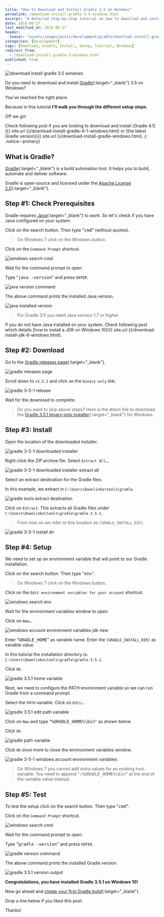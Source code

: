 ```yaml
---
title: "How to Download and Install Gradle 3.5 on Windows"
permalink: /download-install-gradle-3-5-windows.html
excerpt: "A detailed step-by-step tutorial on how to download and install Gradle 3.5.1 on Windows 10."
date: 2018-06-17
last_modified_at: 2018-06-17
header:
  teaser: "assets/images/posts/development/gradle/download-install-gradle-3-5-windows.png"
categories: [Development]
tags: [Download, Gradle, Install, Setup, Tutorial, Windows]
redirect_from:
  - /download-install-gradle-3-windows.html
published: true
---
```


<img src="{{ site.url }}/assets/images/posts/development/gradle/download-install-gradle-3-5-windows.png" alt="download install gradle 3.5 windows" class="align-right title-image">

Do you need to download and install [Gradle](https://gradle.org/){:target="_blank"} 3.5 on Windows?

You’ve reached the right place.

Because in this tutorial **I'll walk you through the different setup steps**.

Off we go!

Check following post if you are looking to download and install [Gradle 4.1]({{ site.url }}/download-install-gradle-4-1-windows.html) or [the latest Gradle version]({{ site.url }}/download-install-gradle-windows.html).
{: .notice--primary}

## What is Gradle?

[Gradle](https://en.wikipedia.org/wiki/Gradle){:target="_blank"} is a build automation tool. It helps you to build, automate and deliver software.

Gradle is open-source and licensed under the [Apache License 2.0](https://github.com/gradle/gradle/blob/master/LICENSE){:target="_blank"}.

## Step #1: Check Prerequisites

Gradle requires [Java](http://www.oracle.com/technetwork/java/javase/downloads/index.html){:target="_blank"} to work. So let's check if you have Java configured on your system.

Click on the search button. Then type "<kbd>cmd</kbd>" (without quotes).

> On Windows 7 click on the Windows button.

Click on the `Command Prompt` shortcut.

<img src="{{ site.url }}/assets/images/posts/development/windows-search-cmd.png" alt="windows search cmd">

Wait for the command prompt to open.

Type "<kbd>java -version</kbd>" and press `ENTER`.

<img src="{{ site.url }}/assets/images/posts/development/java-version-command.png" alt="java version command">

The above command prints the installed Java version.

<img src="{{ site.url }}/assets/images/posts/development/java-installed-version.png" alt="java installed version">

> For Gradle 3.5 you need Java version 1.7 or higher.

If you do not have Java installed on your system. Check following post which details [how to install a JDK on Windows 10]({{ site.url }}/download-install-jdk-8-windows.html).

## Step #2: Download

Go to the [Gradle releases page](https://gradle.org/releases/){:target="_blank"}.

<img src="{{ site.url }}/assets/images/posts/development/gradle/gradle-releases-page.png" alt="gradle releases page">

Scroll down to `v3.5.1` and click on the `binary-only` link.

<img src="{{ site.url }}/assets/images/posts/development/gradle/gradle-3-5-1-release.png" alt="gradle 3-5-1 release">

Wait for the download to complete.

> Do you want to skip above steps? Here is the direct link to download the [Gradle 3.5.1 binary-only installer](https://gradle.org/next-steps/?version=3.5.1&format=bin){:target="_blank"} for Windows.

## Step #3: Install

Open the location of the downloaded installer.

<img src="{{ site.url }}/assets/images/posts/development/gradle/gradle-3-5-1-downloaded-installer.png" alt="gradle 3-5-1 downloaded installer">

Right-click the ZIP archive file. Select `Extract All…`.

<img src="{{ site.url }}/assets/images/posts/development/gradle/gradle-3-5-1-downloaded-installer-extract-all.png" alt="gradle 3-5-1 downloaded installer extract all">

Select an extract destination for the Gradle files.

In this example, we extract in `C:\Users\Downlinko\tools\gradle`.

<img src="{{ site.url }}/assets/images/posts/development/gradle/gradle-extract-destination.png" alt="gradle tools extract destination">

Click on `Extract`. This extracts all Gradle files under `C:\Users\Downlinko\tools\gradle\gradle-3.5.1`.

> From now on we refer to this location as `[GRADLE_INSTALL_DIR]`.

<img src="{{ site.url }}/assets/images/posts/development/gradle/gradle-3-5-1-install-dir.png" alt="gradle 3-5-1 install dir">

## Step #4: Setup

We need to set up an environment variable that will point to our Gradle installation.

Click on the search button. Then type "<kbd>env</kbd>".

> On Windows 7 click on the Windows button.

Click on the `Edit environment variables for your account` shortcut.

<img src="{{ site.url }}/assets/images/posts/development/windows-search-env.png" alt="windows search env">

Wait for the environment variables window to open.

Click on `New…`.

<img src="{{ site.url }}/assets/images/posts/development/windows-account-environment-variables-jdk-new.png" alt="windows account environment variables jdk new">

Enter "<kbd>GRADLE_HOME</kbd>" as variable name. Enter the `[GRADLE_INSTALL_DIR]` as variable value.

In this tutorial the installation directory is: `C:\Users\Downlinko\tools\gradle\gradle-3.5.1`.

Click `OK`.

<img src="{{ site.url }}/assets/images/posts/development/gradle/gradle-3-5-1-home-variable.png" alt="gradle 3.5.1 home variable">

Next, we need to configure the PATH environment variable so we can run Gradle from a command prompt.

Select the `PATH` variable. Click on `Edit…`.

<img src="{{ site.url }}/assets/images/posts/development/gradle/gradle-3-5-1-edit-path-variable.png" alt="gradle 3.5.1 edit path variable">

Click on `New` and type "<kbd>%GRADLE_HOME%\bin</kbd>" as shown below.

Click `OK`.

<img src="{{ site.url }}/assets/images/posts/development/gradle/gradle-path-variable.png" alt="gradle path variable">

Click `OK` once more to close the environment variables window.

<img src="{{ site.url }}/assets/images/posts/development/gradle/gradle-3-5-1-windows-account-environment-variables.png" alt="gradle 3-5-1 windows account environment variables">

> On Windows 7 you cannot add extra values for an existing `Path` variable. You need to append "<kbd>;%GRADLE_HOME%\bin</kbd>" at the end of the variable value instead.

## Step #5: Test

To test the setup click on the search button. Then type "<kbd>cmd</kbd>".

Click on the `Command Prompt` shortcut.

<img src="{{ site.url }}/assets/images/posts/development/windows-search-cmd.png" alt="windows search cmd">

Wait for the command prompt to open.

Type "<kbd>gradle -version</kbd>" and press `ENTER`.

<img src="{{ site.url }}/assets/images/posts/development/gradle/gradle-version-command.png" alt="gradle version command">

The above command prints the installed Gradle version.

<img src="{{ site.url }}/assets/images/posts/development/gradle/gradle-3-5-1-version-output.png" alt="gradle 3.5.1 version output">

**Congratulations, you have installed Gradle 3.5.1 on Windows 10!**

Now go ahead and [create your first Gradle build](https://guides.gradle.org/creating-new-gradle-builds/){:target="_blank"}.

Drop a line below if you liked this post.

Thanks!
